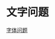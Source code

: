 # 文字问题

[字体问题](%E6%96%87%E5%AD%97%E9%97%AE%E9%A2%98%2019e2b200fc12802788c3f8b878e2a610/%E5%AD%97%E4%BD%93%E9%97%AE%E9%A2%98%2019e2b200fc12809893e2cbc117c4fe88.md)